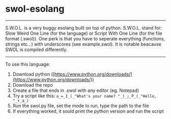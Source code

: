# swol-esolang

------------------
S.W.O.L. is a very buggy esolang built on top of python. S.W.O.L. stand for: Slow Weird One Line (for the language) or Script With One Line (for the file format (.swol)). One perk is that you have to seperate everything (functions, strings etc...) with underscores (see example.swol). It is notable beacause SWOL is compiled differently.

-----------------
To use this language:
  1. Download python ([https://www.python.org/downloads/](https://www.python.org/downloads/))
  2. Download the repo
  3. Create a file that ends in .swol with any editor (eg. Notepad)
  4. Try a script like this: `a_=_I_(_"What's your name? "_)_;_P_(_"Hello, "_+_a_)`
  5. Run the swol.py file, set the mode to run, type the path to the file
  6. If everything worked, it sould print the python version and run the script
